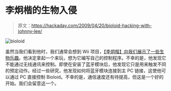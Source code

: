 # 李炯楷的生物入侵

> 原文：<https://hackaday.com/2009/04/20/bioloid-hacking-with-johnny-lee/>

![bioloid](img/2685cab484bef68582fe21c2128f8ae3.png "bioloid")

虽然当我们看到他时，我们通常会想到 Wii 项目，[【李炯楷】向我们展示了一些生物乐趣](http://procrastineering.blogspot.com/2009/04/adventures-with-bioloid.html)。他决定拿起一个来玩，想为它编写自己的控制程序。不幸的是，他发现它不能通过无线通讯来控制。即使在安装了蓝牙模块后，他发现它只是用来触发不同的预定动作。经过一些研究，他发现如何将蓝牙模块连接到主 PC 链接，这使他可以通过 PC 直接控制 Bioloid。不幸的是，通信速度还有待提高，但这是一个好的开始。我们会留意这一个。